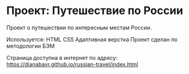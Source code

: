# Проект: Путешествие по России

Проект о путешествии по интересным местам России.

Используется:
HTML
CSS
Адаптивная верстка
Проект сделан по методологии БЭМ

Страница доступна в интернет по адресу: https://dianabayr.github.io/russian-travel/index.html

